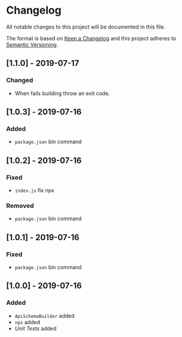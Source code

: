 # Changelog

All notable changes to this project will be documented in this file.

The format is based on [Keep a Changelog](http://keepachangelog.com/en/1.0.0/)
and this project adheres to [Semantic Versioning](http://semver.org/spec/v2.0.0.html).

## [1.1.0] - 2019-07-17
### Changed
- When fails building throw an exit code.

## [1.0.3] - 2019-07-16
### Added
- `package.json` bin command

## [1.0.2] - 2019-07-16
### Fixed
- `index.js` fix npx

### Removed
- `package.json` bin command

## [1.0.1] - 2019-07-16
### Fixed
- `package.json` bin command

## [1.0.0] - 2019-07-16
### Added
- `ApiSchemaBuilder` added
- `npx` added
- *Unit Tests* added
